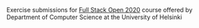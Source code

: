 Exercise submissions for [Full Stack Open 2020](https://fullstackopen.com/en) course offered by Department of Computer Science at the University of Helsinki